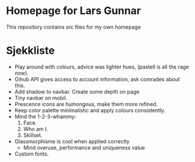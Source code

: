 # Homepage for Lars Gunnar
This repository contains src files for my own homepage

# Sjekkliste
- Play around with colours, advice was lighter hues, (pastell is all the rage now).
- Gihub API gives access to account information, ask comrades about this.
- Add shadow to navbar. Create some depth on page
- Tiny navbar on mobil.
- Prescence icons are humongous, make them more refined.
- Keep color palette minimalistic and apply colours consistently.
- Mind the 1-2-3-whammy:
  1. Face.
  2. Who am I.
  3. Skillset.
- Glassmorphisme is cool when applied correctly
  - Mind overuse, performance and uniqueness value
- Custom fonts.